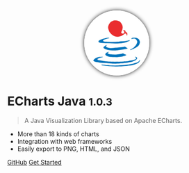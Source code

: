 <p align="center">
 <img src="_media/logo.png" alt="logo" width=150 height=150 style="border-radius: 50%; box-shadow: 0 0 10px 0;" />
</p>

# ECharts Java <small>1.0.3</small>

> A Java Visualization Library based on Apache ECharts.

- More than 18 kinds of charts
- Integration with web frameworks
- Easily export to PNG, HTML, and JSON

[GitHub](https://github.com/ECharts-Java/ECharts-Java.git)
[Get Started](overview)
